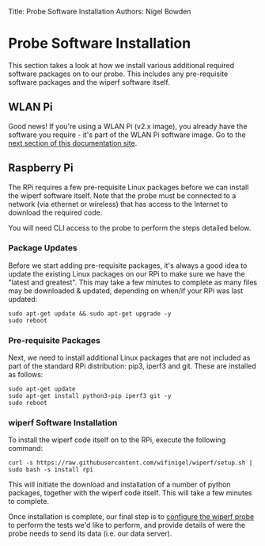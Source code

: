 Title: Probe Software Installation
Authors: Nigel Bowden

# Probe Software Installation

This section takes a look at how we install various additional required software packages on to our probe. This includes any pre-requisite software packages and the wiperf software itself.

## WLAN Pi

Good news! If you're using a WLAN Pi (v2.x image), you already have the software you require - it's part of the WLAN Pi software image. Go to the [next section of this documentation site](probe_configure.md).

## Raspberry Pi

The RPi requires a few pre-requisite Linux packages before we can install the wiperf software itself. Note that the probe must be connected to a network (via ethernet or wireless) that has access to the Internet to download the required code.

You will need CLI access to the probe to perform the steps detailed below.

### Package Updates

Before we start adding pre-requisite packages, it's always a good idea to update the existing Linux packages on our RPi to make sure we have the "latest and greatest". This may take a few minutes to complete as many files may be downloaded & updated, depending on when/if your RPi was last updated:

```
sudo apt-get update && sudo apt-get upgrade -y
sudo reboot
```

### Pre-requisite Packages

Next, we need to install additional Linux packages that are not included as part of the standard RPi distribution: pip3, iperf3 and git. These are installed as follows:

```
sudo apt-get update
sudo apt-get install python3-pip iperf3 git -y
sudo reboot
```

### wiperf Software Installation

To install the wiperf code itself on to the RPi, execute the following command:

```
curl -s https://raw.githubusercontent.com/wifinigel/wiperf/setup.sh | sudo bash -s install rpi
```

This will initiate the download and installation of a number of python packages, together with the wiperf code itself. This will take a few minutes to complete.


Once installation is complete, our final step is to [configure the wiperf probe](probe_configure.md) to perform the tests we'd like to perform, and provide details of were the probe needs to send its data (i.e. our data server).
     
